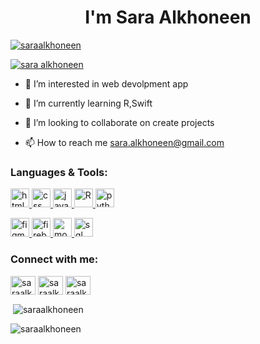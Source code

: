 
<h1 align="center">I'm Sara Alkhoneen</h1>

<p align="left"> <a href="https://twitter.com/saraalkhoneen" target="blank"><img src="https://img.shields.io/twitter/follow/saraalkhoneen?logo=twitter&style=for-the-badge" alt="saraalkhoneen" /></a> </p>
<p align="left"> <a href="[https://www.linkedin.com/in/your-linkedin-profile](https://www.linkedin.com/in/sara-alkhoneen-%D8%B3%D8%A7%D8%B1%D8%A7-%D8%A7%D9%84%D8%AE%D9%86%D9%8A%D9%86-5a14a514a/)" target="blank"><img src="https://img.shields.io/badge/Connect-LinkedIn-blue?style=for-the-badge&logo=linkedin" alt="sara alkhoneen" /></a> </p>

- 👀 I’m interested in web devolpment app
 
- 🌱 I’m currently learning R,Swift
 
- 💞️ I’m looking to collaborate on create projects

- 📫 How to reach me sara.alkhoneen@gmail.com

<h3 align="left">Languages & Tools:</h3>
<p align="left"> 
  <a href="https://www.w3.org/html/" target="_blank" rel="noreferrer"> <img src="https://www.vectorlogo.zone/logos/w3_html5/w3_html5-icon.svg" alt="html" width="30" height="30"/> </a>
  <a href="https://www.w3.org/Style/CSS/" target="_blank" rel="noreferrer"> <img src="https://www.vectorlogo.zone/logos/netlify/netlify-icon.svg" alt="css" width="30" height="30"/> </a>
  <a href="https://www.javascript.com/" target="_blank" rel="noreferrer"> <img src="https://www.vectorlogo.zone/logos/javascript/javascript-icon.svg" alt="javascript" width="30" height="30"/> </a>
  <a href="https://www.r-project.org/" target="_blank" rel="noreferrer"> <img src="https://www.vectorlogo.zone/logos/r-project/r-project-icon.svg" alt="R" width="30" height="30"/> </a>
  <a href="https://www.python.org/" target="_blank" rel="noreferrer"> <img src="https://www.vectorlogo.zone/logos/python/python-icon.svg" alt="python" width="30" height="30"/> </a>
</p>
<p align="left">
  <a href="https://www.figma.com/" target="_blank" rel="noreferrer"> <img src="https://www.vectorlogo.zone/logos/figma/figma-icon.svg" alt="figma" width="30" height="30"/> </a>
  <a href="https://firebase.google.com/" target="_blank" rel="noreferrer"> <img src="https://www.vectorlogo.zone/logos/firebase/firebase-icon.svg" alt="firebase" width="30" height="30"/> </a>
  <a href="https://www.mongodb.com/" target="_blank" rel="noreferrer"> <img src="https://www.vectorlogo.zone/logos/mongodb/mongodb-icon.svg" alt="mongodb" width="30" height="30"/> </a>
  <a href="https://www.w3schools.com/sql/" target="_blank" rel="noreferrer"> <img src="https://www.vectorlogo.zone/logos/mysql/mysql-icon.svg" alt="sql" width="30" height="30"/> </a>
</p>



<h3 align="left">Connect with me:</h3>
<p align="left">
  <a href="https://twitter.com/saraalkhoneen" target="blank"><img align="center" src="https://raw.githubusercontent.com/rahuldkjain/github-profile-readme-generator/master/src/images/icons/Social/twitter.svg" alt="saraalkhoneen" height="30" width="40" /></a>
  <a href="https://www.linkedin.com/in/sara-alkhoneen-%D8%B3%D8%A7%D8%B1%D8%A7-%D8%A7%D9%84%D8%AE%D9%86%D9%8A%D9%86-5a14a514a/" target="blank"><img align="center" src="https://raw.githubusercontent.com/rahuldkjain/github-profile-readme-generator/master/src/images/icons/Social/linked-in-alt.svg" alt="saraalkhoneen" height="30" width="40" /></a>
  <a href="mailto:sara.alkhoneen@gmail.com" target="blank"><img align="center" src="https://raw.githubusercontent.com/rahuldkjain/github-profile-readme-generator/master/src/images/icons/Social/mail.svg" alt="saraalkhoneen" height="30" width="40" /></a>
</p>


<p>&nbsp;<img align="center" src="https://github-readme-stats.vercel.app/api?username=saraalkhoneen&show_icons=true&locale=en" alt="saraalkhoneen" /></p>

<p><img align="left" src="https://github-readme-stats.vercel.app/api/top-langs?username=saraalkhoneen&show_icons=true&locale=en&layout=compact" alt="saraalkhoneen" /></p>






<!--
**saraalkhoneen/saraalkhoneen** is a ✨ _special_ ✨ repository because its `README.md` (this file) appears on your GitHub profile.

Here are some ideas to get you started:

- 🔭 I’m currently working on ...
- 🌱 I’m currently learning ...
- 👯 I’m looking to collaborate on ...
- 🤔 I’m looking for help with ...
- 💬 Ask me about ...
- 📫 How to reach me: ...
- 😄 Pronouns: ...
- ⚡ Fun fact: ...
-->
